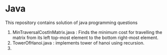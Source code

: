 # Java
This repository contains solution of java programming questions

1) MinTraversalCostInMatrix.java : Finds the minimum cost for travelling the matrix from its left top-most element to the bottom right-most element.
2) TowerOfHanoi.java : implements tower of hanoi using recursion.
3) 
